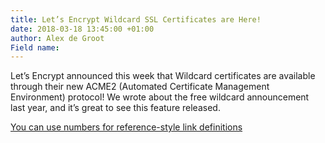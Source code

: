 ```yaml
---
title: Let’s Encrypt Wildcard SSL Certificates are Here!
date: 2018-03-18 13:45:00 +01:00
author: Alex de Groot
Field name: 
---
```


Let’s Encrypt announced this week that Wildcard certificates are available through their new ACME2 (Automated Certificate Management Environment) protocol! We wrote about the free wildcard announcement last year, and it’s great to see this feature released.

[You can use numbers for reference-style link definitions][1]

[1]: https://laravel-news.com/lets-encrypt-wildcard-ssl-certificates-are-here